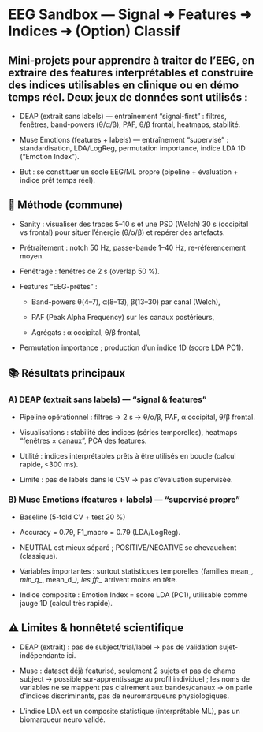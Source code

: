 # EEG Sandbox — Signal ➜ Features ➜ Indices ➜ (Option) Classif

## Mini-projets pour apprendre à traiter de l’EEG, en extraire des features interprétables et construire des indices utilisables en clinique ou en démo temps réel. Deux jeux de données sont utilisés :

- DEAP (extrait sans labels) — entraînement “signal-first” : filtres, fenêtres, band-powers (θ/α/β), PAF, θ/β frontal, heatmaps, stabilité.

- Muse Emotions (features + labels) — entraînement “supervisé” : standardisation, LDA/LogReg, permutation importance, indice LDA 1D (“Emotion Index”).

- But : se constituer un socle EEG/ML propre (pipeline + évaluation + indice prêt temps réel).

## 🔎 Méthode (commune)

- Sanity : visualiser des traces 5–10 s et une PSD (Welch) 30 s (occipital vs frontal) pour situer l’énergie (θ/α/β) et repérer des artefacts.

- Prétraitement : notch 50 Hz, passe-bande 1–40 Hz, re-référencement moyen.

- Fenêtrage : fenêtres de 2 s (overlap 50 %).

- Features “EEG-prêtes” :

  - Band-powers θ(4–7), α(8–13), β(13–30) par canal (Welch),

  - PAF (Peak Alpha Frequency) sur les canaux postérieurs,

  - Agrégats : α occipital, θ/β frontal,

- Permutation importance ; production d’un indice 1D (score LDA PC1).

## 📚 Résultats principaux

### A) DEAP (extrait sans labels) — “signal & features”

 - Pipeline opérationnel : filtres -> 2 s -> θ/α/β, PAF, α occipital, θ/β frontal.

 - Visualisations : stabilité des indices (séries temporelles), heatmaps “fenêtres × canaux”, PCA des features.

 - Utilité :  indices interprétables prêts à être utilisés en boucle (calcul rapide, <300 ms).

 - Limite : pas de labels dans le CSV -> pas d’évaluation supervisée. 


### B) Muse Emotions (features + labels) — “supervisé propre”

 - Baseline (5-fold CV + test 20 %) 

 - Accuracy = 0.79, F1_macro = 0.79 (LDA/LogReg).

 - NEUTRAL est mieux séparé ; POSITIVE/NEGATIVE se chevauchent (classique).

 - Variables importantes : surtout statistiques temporelles (familles mean_*, min_q_*, mean_d_*), les fft_* arrivent moins en tête.

 - Indice composite : Emotion Index = score LDA (PC1), utilisable comme jauge 1D (calcul très rapide).

## ⚠️ Limites & honnêteté scientifique

- DEAP (extrait) : pas de subject/trial/label -> pas de validation sujet-indépendante ici.

- Muse : dataset déjà featurisé, seulement 2 sujets et pas de champ subject -> possible sur-apprentissage au profil individuel ; les noms de variables ne se mappent pas clairement aux bandes/canaux -> on parle d’indices discriminants, pas de neuromarqueurs physiologiques.

- L’indice LDA est un composite statistique (interprétable ML), pas un biomarqueur neuro validé.


